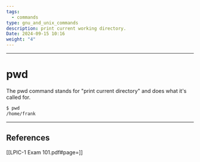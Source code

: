 ```yaml
---
tags:
  - commands
type: gnu_and_unix_commands
description: print current working directory.
Date: 2024-09-15 10:16
weight: "4"
---
```


___
# pwd

The pwd command stands for "print current directory" and does what it's called for.

```bash
$ pwd
/home/frank
```

___
## References
[[LPIC-1 Exam 101.pdf#page=]]